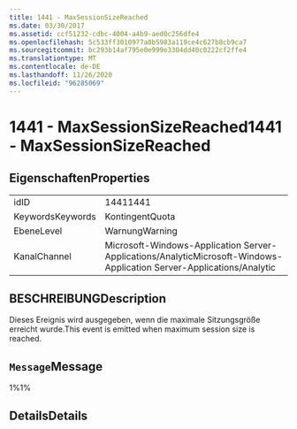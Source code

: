 ```yaml
---
title: 1441 - MaxSessionSizeReached
ms.date: 03/30/2017
ms.assetid: ccf51232-cdbc-4004-a4b9-aed0c256dfe4
ms.openlocfilehash: 5c533ff3010977a0b5983a119ce4c627b8cb9ca7
ms.sourcegitcommit: bc293b14af795e0e999e3304dd40c0222cf2ffe4
ms.translationtype: MT
ms.contentlocale: de-DE
ms.lasthandoff: 11/26/2020
ms.locfileid: "96285069"
---
```

# <a name="1441---maxsessionsizereached"></a><span data-ttu-id="72068-102">1441 - MaxSessionSizeReached</span><span class="sxs-lookup"><span data-stu-id="72068-102">1441 - MaxSessionSizeReached</span></span>

## <a name="properties"></a><span data-ttu-id="72068-103">Eigenschaften</span><span class="sxs-lookup"><span data-stu-id="72068-103">Properties</span></span>  
  
|||  
|-|-|  
|<span data-ttu-id="72068-104">id</span><span class="sxs-lookup"><span data-stu-id="72068-104">ID</span></span>|<span data-ttu-id="72068-105">1441</span><span class="sxs-lookup"><span data-stu-id="72068-105">1441</span></span>|  
|<span data-ttu-id="72068-106">Keywords</span><span class="sxs-lookup"><span data-stu-id="72068-106">Keywords</span></span>|<span data-ttu-id="72068-107">Kontingent</span><span class="sxs-lookup"><span data-stu-id="72068-107">Quota</span></span>|  
|<span data-ttu-id="72068-108">Ebene</span><span class="sxs-lookup"><span data-stu-id="72068-108">Level</span></span>|<span data-ttu-id="72068-109">Warnung</span><span class="sxs-lookup"><span data-stu-id="72068-109">Warning</span></span>|  
|<span data-ttu-id="72068-110">Kanal</span><span class="sxs-lookup"><span data-stu-id="72068-110">Channel</span></span>|<span data-ttu-id="72068-111">Microsoft-Windows-Application Server-Applications/Analytic</span><span class="sxs-lookup"><span data-stu-id="72068-111">Microsoft-Windows-Application Server-Applications/Analytic</span></span>|  
  
## <a name="description"></a><span data-ttu-id="72068-112">BESCHREIBUNG</span><span class="sxs-lookup"><span data-stu-id="72068-112">Description</span></span>  

 <span data-ttu-id="72068-113">Dieses Ereignis wird ausgegeben, wenn die maximale Sitzungsgröße erreicht wurde.</span><span class="sxs-lookup"><span data-stu-id="72068-113">This event is emitted when maximum session size is reached.</span></span>  
  
## <a name="message"></a><span data-ttu-id="72068-114">`Message`</span><span class="sxs-lookup"><span data-stu-id="72068-114">Message</span></span>  

 <span data-ttu-id="72068-115">1%</span><span class="sxs-lookup"><span data-stu-id="72068-115">1%</span></span>  
  
## <a name="details"></a><span data-ttu-id="72068-116">Details</span><span class="sxs-lookup"><span data-stu-id="72068-116">Details</span></span>
